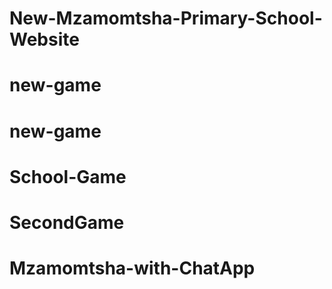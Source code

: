 # New-Mzamomtsha-Primary-School-Website
# new-game
# new-game
# School-Game
# SecondGame
# Mzamomtsha-with-ChatApp
